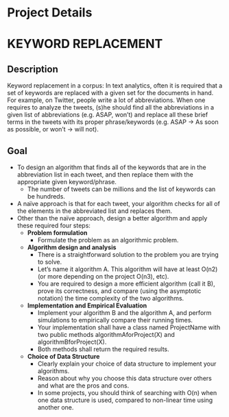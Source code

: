 # Project Details

# KEYWORD REPLACEMENT

## Description

Keyword replacement in a corpus: In text analytics, often it is required that a set of keywords are replaced with a given set for the documents in hand. For example, on Twitter, people write a lot of abbreviations. When one requires to analyze the tweets, (s)he should find all the abbreviations in a given list of abbreviations (e.g. ASAP, won’t) and replace all these brief terms in the tweets with its proper phrase/keywords (e.g. ASAP -> As soon as possible, or won’t ->  will not).

## Goal

- To  design  an  algorithm that  finds  all  of  the  keywords  that  are  in  the abbreviation list in each tweet, and then replace them with the appropriate given keyword/phrase.
    - The number of tweets  can  be  millions  and  the  list  of  keywords  can  be  hundreds.
- A  naïve  approach  is  that  for  each  tweet, your algorithm checks for all of the elements in the abbreviated list and replaces them.
- Other than the naïve approach, design a better algorithm and apply these required four steps:
    - **Problem formulation**
        - Formulate the problem as an algorithmic problem.
    - **Algorithm design and analysis**
        - There is a straightforward solution to the problem you are trying to solve.
        - Let’s name it algorithm A. This algorithm will have at least O(n2) (or more depending on the project O(n3), etc).
        - You are required to design a more efficient algorithm (call it B), prove its correctness, and compare (using the asymptotic notation) the time complexity of the two algorithms.
    - **Implementation and Empirical Evaluation**
        - Implement your algorithm B and the algorithm A, and perform simulations to empirically compare their running times.
        - Your implementation shall have a class named ProjectName with two public methods algorithmAforProject(X) and algorithmBforProject(X).
        - Both methods shall return the required results.
    - **Choice of Data Structure**
        - Clearly explain your choice of data structure to implement your algorithms.
        - Reason about why you choose this  data  structure  over  others  and  what  are  the  pros  and  cons.
        - In  some  projects,  you  should  think  of searching with O(n) when one data structure is used, compared to non-linear time using another one.